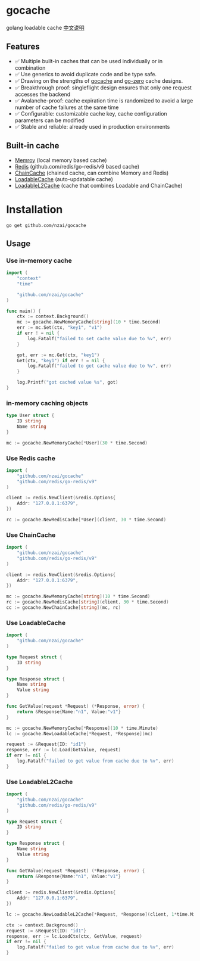 # gocache
golang loadable cache   [中文说明](README_CN.md)


## Features

* ✅ Multiple built-in caches that can be used individually or in combination
* ✅ Use generics to avoid duplicate code and be type safe.
* ✅ Drawing on the strengths of [gocache](https://github.com/eko/gocache) and [go-zero](https://github.com/zeromicro/go-zero) cache designs.
* ✅ Breakthrough proof: singleflight design ensures that only one request accesses the backend
* ✅ Avalanche-proof: cache expiration time is randomized to avoid a large number of cache failures at the same time
* ✅ Configurable: customizable cache key, cache configuration parameters can be modified
* ✅ Stable and reliable: already used in production environments

## Built-in cache

* [Memroy](memory_cache.go) (local memory based cache)
* [Redis](redis_cache.go) (github.com/redis/go-redis/v9 based cache)
* [ChainCache](chain_cache.go) (chained cache, can combine Memory and Redis)
* [LoadableCache](loadable_cache) (auto-updatable cache)
* [LoadableL2Cache](loadable_l2_cache.go) (cache that combines Loadable and ChainCache)

# Installation

```
go get github.com/nzai/gocache
```

## Usage

### Use in-memory cache

```go
import (
    "context"
    "time"

    "github.com/nzai/gocache"
)

func main() {
    ctx := context.Background()
    mc := gocache.NewMemoryCache[string](10 * time.Second)
    err := mc.Set(ctx, "key1", "v1")
    if err ! = nil {
        log.Fatalf("failed to set cache value due to %v", err)
    }

    got, err := mc.Get(ctx, "key1")
    Get(ctx, "key1") if err ! = nil {
        log.Fatalf("failed to get cache value due to %v", err)
    }

    log.Printf("got cached value %s", got)
}
```

### in-memory caching objects

```go
type User struct {
    ID string
    Name string
}

mc := gocache.NewMemoryCache[*User](30 * time.Second)
```

### Use Redis cache

```go
import (
    "github.com/nzai/gocache"
    "github.com/redis/go-redis/v9"
)

client := redis.NewClient(&redis.Options{
    Addr: "127.0.0.1:6379",
})

rc := gocache.NewRedisCache[*User](client, 30 * time.Second)
```

### Use ChainCache

```go
import (
    "github.com/nzai/gocache"
    "github.com/redis/go-redis/v9"
)

client := redis.NewClient(&redis.Options{
    Addr: "127.0.0.1:6379",
})

mc := gocache.NewMemoryCache[string](10 * time.Second)
rc := gocache.NewRedisCache[string](client, 30 * time.Second)
cc := gocache.NewChainCache[string](mc, rc)
```

### Use LoadableCache

```go
import (
    "github.com/nzai/gocache"
)

type Request struct {
    ID string
}

type Response struct {
    Name string
    Value string
}

func GetValue(request *Request) (*Response, error) {
    return &Response{Name:"n1", Value:"v1"}
}

mc := gocache.NewMemoryCache[*Response](10 * time.Minute)
lc := gocache.NewLoadableCache[*Request, *Response](mc)

request := &Request{ID: "id1"}
response, err := lc.Load(GetValue, request)
if err != nil {
    log.Fatalf("failed to get value from cache due to %v", err)
}
```

### Use LoadableL2Cache

```go
import (
    "github.com/nzai/gocache"
    "github.com/redis/go-redis/v9"
)

type Request struct {
    ID string
}

type Response struct {
    Name string
    Value string
}

func GetValue(request *Request) (*Response, error) {
    return &Response{Name:"n1", Value:"v1"}
}

client := redis.NewClient(&redis.Options{
    Addr: "127.0.0.1:6379",
})

lc := gocache.NewLoadableL2Cache[*Request, *Response](client, 1*time.Minute)

ctx := context.Background()
request := &Request{ID: "id1"}
response, err := lc.LoadCtx(ctx, GetValue, request)
if err != nil {
    log.Fatalf("failed to get value from cache due to %v", err)
}
```